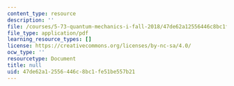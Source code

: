 ```yaml
---
content_type: resource
description: ''
file: /courses/5-73-quantum-mechanics-i-fall-2018/47de62a12556446c8bc1fe51be557b21_MIT5_73F18_Lec17.pdf
file_type: application/pdf
learning_resource_types: []
license: https://creativecommons.org/licenses/by-nc-sa/4.0/
ocw_type: ''
resourcetype: Document
title: null
uid: 47de62a1-2556-446c-8bc1-fe51be557b21
---
```

